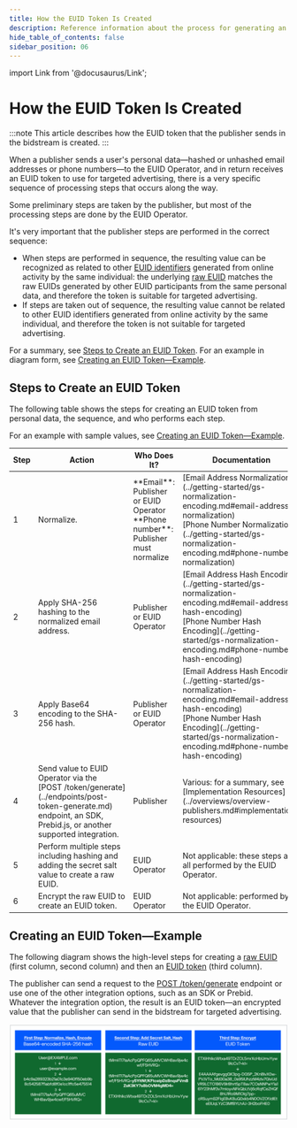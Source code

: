 ```yaml
---
title: How the EUID Token Is Created
description: Reference information about the process for generating an EUID token.
hide_table_of_contents: false
sidebar_position: 06
---
```


import Link from '@docusaurus/Link';

# How the EUID Token Is Created

:::note
This article describes how the EUID token that the publisher sends in the bidstream is created. <!-- The process is the same for advertisers creating EUID tokens for conversion pixels. -->
:::

When a publisher sends a user's <Link href="../ref-info/glossary-uid#gl-personal-data">personal data</Link>&#8212;<Link href="../ref-info/glossary-uid#gl-hash">hashed</Link> or unhashed email addresses or phone numbers&#8212;to the EUID <Link href="../ref-info/glossary-uid#gl-operator">Operator</Link>, and in return receives an <Link href="../ref-info/glossary-uid#gl-euid-token">EUID token</Link> to use for targeted advertising, there is a very specific sequence of processing steps that occurs along the way.

 Some preliminary steps are taken by the publisher, but most of the processing steps are done by the EUID <Link href="../ref-info/glossary-uid#gl-operator">Operator</Link>.

It's very important that the publisher steps are performed in the correct sequence:
- When steps are performed in sequence, the resulting value can be recognized as related to other [EUID identifiers](uid-identifier-types.md) generated from online activity by the same individual: the underlying [raw EUID](../ref-info/glossary-uid.md#gl-raw-euid) matches the raw EUIDs generated by other EUID participants from the same personal data, and therefore the token is suitable for targeted advertising.
- If steps are taken out of sequence, the resulting value cannot be related to other EUID identifiers generated from online activity by the same individual, and therefore the token is not suitable for targeted advertising.

For a summary, see [Steps to Create an EUID Token](#steps-to-create-an-euid-token). For an example in diagram form, see [Creating an EUID Token&#8212;Example](#creating-an-euid-tokenexample).

## Steps to Create an EUID Token

The following table shows the steps for creating an EUID token from personal data, the sequence, and who performs each step.

For an example with sample values, see [Creating an EUID Token&#8212;Example](#creating-an-euid-tokenexample).

<table width="100%">
  <thead>
    <tr>
      <th width="5%">Step</th>
      <th width="35%">Action</th>
      <th width="30%">Who Does It?</th>
      <th width="35%">Documentation</th>
    </tr>
  </thead>
  <tbody>
    <tr>
      <td>1</td>
      <td><Link href="../ref-info/glossary-uid#gl-normalize">Normalize.</Link></td>
      <td>**Email**: Publisher or EUID Operator<br/>**Phone number**: Publisher must normalize</td>
      <td>[Email Address Normalization](../getting-started/gs-normalization-encoding.md#email-address-normalization)<br/>[Phone Number Normalization](../getting-started/gs-normalization-encoding.md#phone-number-normalization)</td>
    </tr>
    <tr>
      <td>2</td>
      <td>Apply <Link href="../ref-info/glossary-uid#gl-sha-256">SHA-256</Link> hashing to the normalized email address.</td>
      <td>Publisher or EUID Operator</td>
      <td>[Email Address Hash Encoding](../getting-started/gs-normalization-encoding.md#email-address-hash-encoding)<br/>[Phone Number Hash Encoding](../getting-started/gs-normalization-encoding.md#phone-number-hash-encoding)</td>
    </tr>
    <tr>
      <td>3</td>
      <td>Apply Base64 encoding to the SHA-256 hash.</td>
      <td>Publisher or EUID Operator</td>
      <td>[Email Address Hash Encoding](../getting-started/gs-normalization-encoding.md#email-address-hash-encoding)<br/>[Phone Number Hash Encoding](../getting-started/gs-normalization-encoding.md#phone-number-hash-encoding)</td>
    </tr>
    <tr>
      <td>4</td>
      <td>Send value to EUID Operator via the [POST&nbsp;/token/generate](../endpoints/post-token-generate.md) endpoint, an SDK, Prebid.js, or another supported integration.</td>
      <td>Publisher</td>
      <td>Various: for a summary, see [Implementation Resources](../overviews/overview-publishers.md#implementation-resources)</td>
    </tr>
     <tr>
      <td>5</td>
      <td>Perform multiple steps including hashing and adding the secret <Link href="../ref-info/glossary-uid#gl-salt">salt</Link> value to create a raw EUID.</td>
      <td>EUID Operator</td>
      <td>Not applicable: these steps are all performed by the EUID Operator.</td>
    </tr>
     <tr>
      <td>6</td>
      <td>Encrypt the raw EUID to create an EUID token.</td>
      <td>EUID Operator</td>
      <td>Not applicable: performed by the EUID Operator.</td>
    </tr>
 </tbody>
</table>

## Creating an EUID Token&#8212;Example

The following diagram shows the high-level steps for creating a [raw EUID](../ref-info/glossary-uid.md#gl-raw-euid) (first column, second column) and then an [EUID token](../ref-info/glossary-uid.md#gl-euid-token) (third column).

The publisher can send a request to the [POST&nbsp;/token/generate](../endpoints/post-token-generate.md) endpoint or use one of the other integration options, such as an SDK or Prebid. Whatever the integration option, the result is an EUID token&#8212;an encrypted value that the publisher can send in the bidstream for targeted advertising.

![Sequential steps for creating an EUID](images/HowEUIDCreated_EUIDImplementationPlaybook.jpg)
